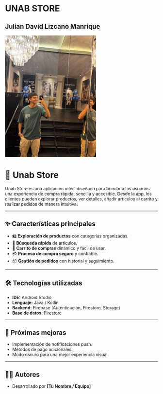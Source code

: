 # UNAB STORE

## Julian David Lizcano Manrique

<img src="julian_lizcano.jpeg" width = "300">

# 📱 Unab Store  

Unab Store es una aplicación móvil diseñada para brindar a los usuarios una experiencia de compra rápida, sencilla y accesible. Desde la app, los clientes pueden explorar productos, ver detalles, añadir artículos al carrito y realizar pedidos de manera intuitiva.  

---

## ✨ Características principales  
- 🛍️ **Exploración de productos** con categorías organizadas.  
- 🔎 **Búsqueda rápida** de artículos.  
- 🛒 **Carrito de compras** dinámico y fácil de usar.  
- 💳 **Proceso de compra seguro** y confiable.  
- 📦 **Gestión de pedidos** con historial y seguimiento.  

---

## 🛠️ Tecnologías utilizadas  
- **IDE:** Android Studio  
- **Lenguaje:** Java / Kotlin  
- **Backend:** Firebase (Autenticación, Firestore, Storage)  
- **Base de datos:** Firestore  

---

## 📌 Próximas mejoras  
- Implementación de notificaciones push.  
- Métodos de pago adicionales.  
- Modo oscuro para una mejor experiencia visual.  

---

## 👨‍💻 Autores  
- Desarrollado por **[Tu Nombre / Equipo]**  


